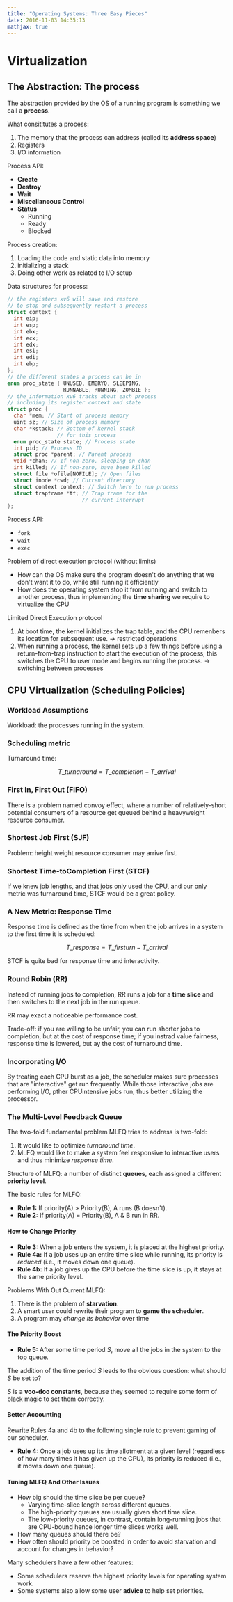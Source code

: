 ```yaml
---
title: "Operating Systems: Three Easy Pieces"
date: 2016-11-03 14:35:13
mathjax: true
---
```


# Virtualization

## The Abstraction: The process ##

The abstraction provided by the OS of a running program is something we call a **process**.

What consititutes a process:

1. The memory that the process can address (called its **address space**)
2. Registers
3. I/O information

Process API:

- **Create**
- **Destroy**
- **Wait**
- **Miscellaneous Control**
- **Status**
  - Running
  - Ready
  - Blocked

Process creation:

1. Loading the code and static data into memory
2. initializing a stack
3. Doing other work as related to I/O setup

Data structures for process:

```c
// the registers xv6 will save and restore
// to stop and subsequently restart a process
struct context {
  int eip;
  int esp;
  int ebx;
  int ecx;
  int edx;
  int esi;
  int edi;
  int ebp;
};
// the different states a process can be in
enum proc_state { UNUSED, EMBRYO, SLEEPING,
                  RUNNABLE, RUNNING, ZOMBIE };
// the information xv6 tracks about each process
// including its register context and state
struct proc {
  char *mem; // Start of process memory
  uint sz; // Size of process memory
  char *kstack; // Bottom of kernel stack
                // for this process
  enum proc_state state; // Process state
  int pid; // Process ID
  struct proc *parent; // Parent process
  void *chan; // If non-zero, sleeping on chan
  int killed; // If non-zero, have been killed
  struct file *ofile[NOFILE]; // Open files
  struct inode *cwd; // Current directory
  struct context context; // Switch here to run process
  struct trapframe *tf; // Trap frame for the
                        // current interrupt
};
```

Process API:

- `fork`
- `wait`
- `exec`

Problem of direct execution protocol (without limits) 

- How can the OS make sure the program doesn't do anything that we don't want it to do, while still running it efficiently
- How does the operating system stop it from running and switch to another process, thus implementing the **time sharing** we require to virtualize the CPU

Limited Direct Execution protocol

1. At boot time, the kernel initializes the trap table, and the CPU remenbers its location for subsequent use. -> restricted operations
2. When running a process, the kernel sets up a few things before using a return-from-trap instruction to start the execution of the process; this switches the CPU to user mode and begins running the process. -> switching between processes

## CPU Virtualization (Scheduling Policies) ##

### Workload Assumptions ###

Workload: the processes running in the system.

### Scheduling metric

Turnaround time: 

$$T\_{turnaround} = T\_{completion} - T\_{arrival}$$

### First In, First Out (FIFO)

There is a problem named convoy effect, where a number of relatively-short potential consumers of a resource get queued behind a heavyweight resource consumer.

### Shortest Job First (SJF) ###

Problem: height weight resource consumer may arrive first.

### Shortest Time-toCompletion First (STCF) ###
 If we knew job lengths, and that jobs only used the CPU, and our only metric was turnaround time, STCF would be a great policy.

### A New Metric: Response Time

Response time is defined as the time from when the job arrives in a system to the first time it is scheduled: 

$$T\_{response} = T\_{firsturn} - T\_{arrival}$$

STCF is quite bad for response time and interactivity.

### Round Robin (RR)

Instead of running jobs to completion, RR runs a job for a **time slice** and then switches to the next job in the run queue.

RR may exact a noticeable performance cost.

Trade-off: if you are willing to be unfair, you can run shorter jobs to completion, but at the cost of response time; if you instrad value fairness, response time is lowered, but ay the cost of turnaround time.

### Incorporating I/O

By treating each CPU burst as a job, the scheduler makes sure processes that are "interactive" get run frequently. While those interactive jobs are performing I/O, pther CPUintensive jobs run, thus better utilizing the processor.

### The Multi-Level Feedback Queue ###

The two-fold fundamental problem MLFQ tries to address is two-fold:

1. It would like to optimize *turnaround time*.
2. MLFQ would like to make a system feel responsive to interactive users and thus minimize *response time*.

Structure of MLFQ: a number of distinct **queues**, each assigned a different **priority level**.

The basic rules for MLFQ:

- **Rule 1:** If priority(A) > Priority(B), A runs (B doesn't).
- **Rule 2:** If priority(A) = Priority(B), A & B run in RR.

#### How to Change Priority ####

- **Rule 3:** When a job enters the system, it is placed at the highest priority.
- **Rule 4a:** If a job uses up an entire time slice while running, its priority is *reduced* (i.e., it moves down one queue).
- **Rule 4b:** If a job gives up the CPU before the time slice is up, it stays at the same priority level.

Problems With Out Current MLFQ:

1. There is the problem of **starvation**.
2. A smart user could rewrite their program to **game the scheduler**.
3. A program may *change its behavior* over time

#### The Priority Boost ####

- **Rule 5:** After some time period *S*, move all the jobs in the system to the top queue.

The addition of the time period *S* leads to the obvious question: what should *S* be set to?

*S* is a **voo-doo constants**, because they seemed to require some form of black magic to set them correctly.

#### Better Accounting ####

Rewrite Rules 4a and 4b to the following single rule to prevent gaming of our scheduler.

- **Rule 4:** Once a job uses up its time allotment at a given level (regardless of how many times it has given up the CPU), its priority is reduced (i.e., it moves down one queue).

#### Tuning MLFQ And Other Issues ####


- How big should the time slice be per queue?
  - Varying time-slice length across different queues.
  - The high-priority queues are usually given short time slice.
  - The low-priority queues, in contrast, contain long-running jobs that are CPU-bound hence longer time slices works well.
- How many queues should there be?
- How often should priority be boosted in order to avoid starvation and account for changes in behavior?

Many schedulers have a few other features:

- Some schedulers reserve the highest priority levels for operating system work.
- Some systems also allow some user **advice** to help set priorities.

